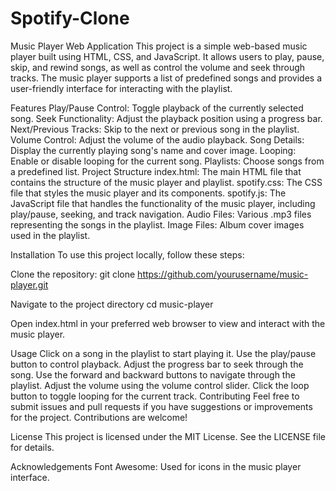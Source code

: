 # Spotify-Clone
Music Player Web Application
This project is a simple web-based music player built using HTML, CSS, and JavaScript. It allows users to play, pause, skip, and rewind songs, as well as control the volume and seek through tracks. The music player supports a list of predefined songs and provides a user-friendly interface for interacting with the playlist.

Features
Play/Pause Control: Toggle playback of the currently selected song.
Seek Functionality: Adjust the playback position using a progress bar.
Next/Previous Tracks: Skip to the next or previous song in the playlist.
Volume Control: Adjust the volume of the audio playback.
Song Details: Display the currently playing song's name and cover image.
Looping: Enable or disable looping for the current song.
Playlists: Choose songs from a predefined list.
Project Structure
index.html: The main HTML file that contains the structure of the music player and playlist.
spotify.css: The CSS file that styles the music player and its components.
spotify.js: The JavaScript file that handles the functionality of the music player, including play/pause, seeking, and track navigation.
Audio Files: Various .mp3 files representing the songs in the playlist.
Image Files: Album cover images used in the playlist.



Installation
To use this project locally, follow these steps:

Clone the repository:
git clone https://github.com/yourusername/music-player.git

Navigate to the project directory
cd music-player

Open index.html in your preferred web browser to view and interact with the music player.



Usage
Click on a song in the playlist to start playing it.
Use the play/pause button to control playback.
Adjust the progress bar to seek through the song.
Use the forward and backward buttons to navigate through the playlist.
Adjust the volume using the volume control slider.
Click the loop button to toggle looping for the current track.
Contributing
Feel free to submit issues and pull requests if you have suggestions or improvements for the project. Contributions are welcome!

License
This project is licensed under the MIT License. See the LICENSE file for details.

Acknowledgements
Font Awesome: Used for icons in the music player interface.

